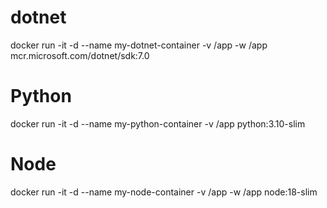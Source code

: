 
# dotnet
docker run -it -d --name my-dotnet-container -v /app -w /app mcr.microsoft.com/dotnet/sdk:7.0

# Python
docker run -it -d --name my-python-container -v /app python:3.10-slim

# Node
docker run -it -d --name my-node-container -v /app -w /app node:18-slim
